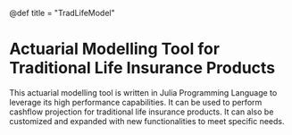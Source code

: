 @def title = "TradLifeModel"

# Actuarial Modelling Tool for Traditional Life Insurance Products

This actuarial modelling tool is written in Julia Programming Language to leverage its high performance capabilities. It can be used to perform cashflow projection for traditional life insurance products. It can also be customized and expanded with new functionalities to meet specific needs.
